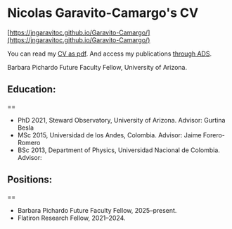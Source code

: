 Nicolas Garavito-Camargo's CV
==============================
[https://jngaravitoc.github.io/Garavito-Camargo/](https://jngaravitoc.github.io/Garavito-Camargo/)

You can read my [CV as pdf](https://github.com/jngaravitoc/CV/blob/master/CV.pdf). And access my publications [through 
ADS](https://ui.adsabs.harvard.edu/public-libraries/0X5_bcuLT4iE-6-Nko0kmg).

Barbara Pichardo Future Faculty Fellow, University of Arizona.

## Education:
==

 - PhD 2021, Steward Observatory, University of Arizona. Advisor: Gurtina Besla
 - MSc 2015, Universidad de los Andes, Colombia. Advisor: Jaime Forero-Romero
 - BSc 2013, Department of Physics, Universidad Nacional de Colombia. Advisor: 

## Positions:
==

- Barbara Pichardo Future Faculty Fellow, 2025–present.
- Flatiron Research Fellow, 2021–2024.

